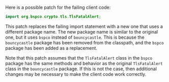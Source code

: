 Here is a possible patch for the failing client code:
```java
import org.bspco.crypto.tls.TlsFatalAlert;
```
This patch replaces the failing import statement with a new one that uses a different package name. The new package name is similar to the original one, but it uses `bspco` instead of `bouncycastle`. This is because the `bouncycastle` package has been removed from the classpath, and the `bspco` package has been added as a replacement.

Note that this patch assumes that the `TlsFatalAlert` class in the `bspco` package has the same methods and behavior as the original `TlsFatalAlert` class in the `bouncycastle` package. If this is not the case, then additional changes may be necessary to make the client code work correctly.